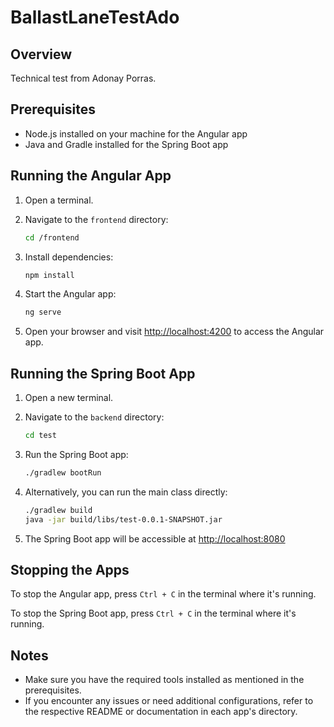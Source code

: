 # BallastLaneTestAdo

## Overview

Technical test from Adonay Porras.

## Prerequisites

- Node.js installed on your machine for the Angular app
- Java and Gradle installed for the Spring Boot app

## Running the Angular App

1. Open a terminal.

2. Navigate to the `frontend` directory:
    ```bash
    cd /frontend
    ```

3. Install dependencies:
    ```bash
    npm install
    ```

4. Start the Angular app:
    ```bash
    ng serve
    ```

5. Open your browser and visit [http://localhost:4200](http://localhost:4200) to access the Angular app.

## Running the Spring Boot App

1. Open a new terminal.

2. Navigate to the `backend` directory:
    ```bash
    cd test
    ```

3. Run the Spring Boot app:
    ```bash
    ./gradlew bootRun
    ```

4. Alternatively, you can run the main class directly:
    ```bash
    ./gradlew build
    java -jar build/libs/test-0.0.1-SNAPSHOT.jar
    ```

5. The Spring Boot app will be accessible at [http://localhost:8080](http://localhost:8080)

## Stopping the Apps

To stop the Angular app, press `Ctrl + C` in the terminal where it's running.

To stop the Spring Boot app, press `Ctrl + C` in the terminal where it's running.

## Notes

- Make sure you have the required tools installed as mentioned in the prerequisites.
- If you encounter any issues or need additional configurations, refer to the respective README or documentation in each app's directory.

